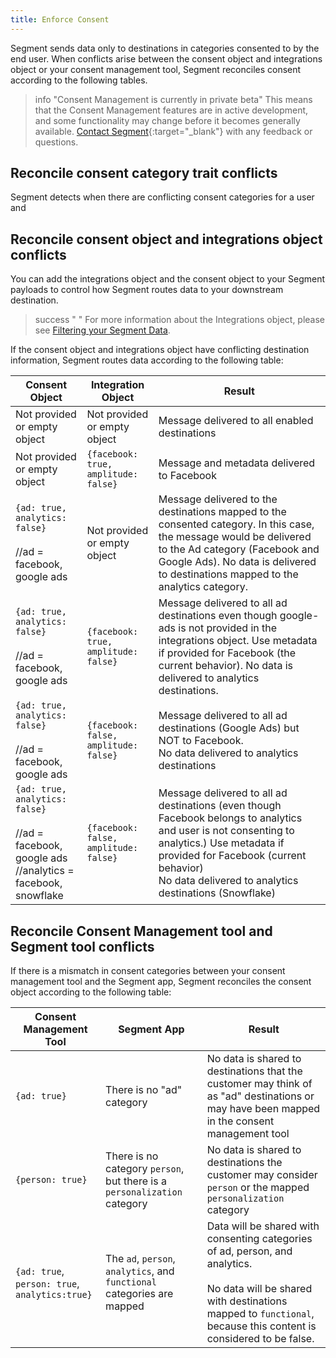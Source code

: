 ```yaml
---
title: Enforce Consent
---
```


Segment sends data only to destinations in categories consented to by the end user. When conflicts arise between the consent object and integrations object or your consent management tool, Segment reconciles consent according to the following tables.

> info "Consent Management is currently in private beta"
> This means that the Consent Management features are in active development, and some functionality may change before it becomes generally available. [Contact Segment](https://segment.com/help/contact/){:target="_blank"} with any feedback or questions.

## Reconcile consent category trait conflicts

Segment detects when there are conflicting consent categories for a user and 

## Reconcile consent object and integrations object conflicts

You can add the integrations object and the consent object to your Segment payloads to control how Segment routes data to your downstream destination. 

> success " "
> For more information about the Integrations object, please see [Filtering your Segment Data](/docs/guides/filtering-data/#filtering-with-the-integrations-object).

If the consent object and integrations object have conflicting destination information, Segment routes data according to the following table:

| Consent Object                                                                                                  | Integration Object                          | Result |
| --------------------------------------------------------------------------------------------------------------- | ------------------------------------------- | ------ |
| Not provided or empty object                                                                                    | Not provided or empty object                | Message delivered to all enabled destinations |
| Not provided or empty object                                                                                    | `{facebook: true,`<br>`amplitude: false}`   | Message and metadata delivered to Facebook |
| `{ad: true,` <br>`analytics: false}`<br> <br>//ad = facebook, google ads                                        | Not provided or empty object                | Message delivered to the destinations mapped to the consented category. In this case, the message would be delivered to the Ad category (Facebook and Google Ads). No data is delivered to destinations mapped to the analytics category. |
| `{ad: true,` <br>`analytics: false}`<br> <br>//ad = facebook, google ads                                        | `{facebook: true,`<br>`amplitude: false}`   | Message delivered to all ad destinations even though google-ads is not provided in the integrations object. Use metadata if provided for Facebook (the current behavior). No data is delivered to analytics destinations. |
| `{ad: true,` <br>`analytics: false}`<br> <br>//ad = facebook, google ads                                        | `{facebook: false,`<br>`amplitude: false}`  | Message delivered to all ad destinations (Google Ads) but NOT to Facebook. <br> No data delivered to analytics destinations |
| `{ad: true,` <br>`analytics: false}`<br> <br>//ad = facebook, google ads <br> //analytics = facebook, snowflake |  `{facebook: false,`<br>`amplitude: false}` | Message delivered to all ad destinations (even though Facebook belongs to analytics and user is not consenting to analytics.) Use metadata if provided for Facebook (current behavior)<br>No data delivered to analytics destinations (Snowflake) |


## Reconcile Consent Management tool and Segment tool conflicts

If there is a mismatch in consent categories between your consent management tool and the Segment app, Segment reconciles the consent object according to the following table:

| Consent Management Tool                                | Segment App                                                              | Result |
| ------------------------------------------------------ | ------------------------------------------------------------------------ | ------ |
| `{ad: true}`                                           | There is no "ad" category                                                | No data is shared to destinations that the customer may think of as "ad" destinations or may have been mapped in the consent management tool |
| `{person: true}`                                       | There is no category `person`, but there is a `personalization` category | No data is shared to destinations the customer may consider `person` or the mapped `personalization` category |
| `{ad: true`, <br>`person: true`,<br> `analytics:true}` | The `ad`, `person`, `analytics`, and `functional` categories are mapped  | Data will be shared with consenting categories of ad, person, and analytics. <br><br>No data will be shared with destinations mapped to `functional`, because this content is considered to be false. | 